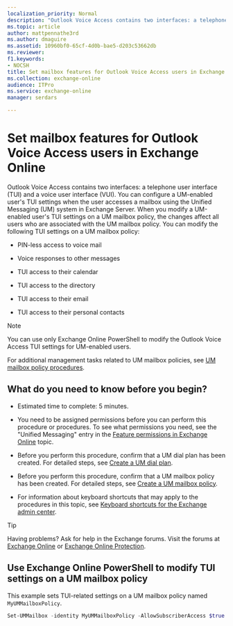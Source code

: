 ```yaml
---
localization_priority: Normal
description: "Outlook Voice Access contains two interfaces: a telephone user interface (TUI) and a voice user interface (VUI). You can configure a UM-enabled user's TUI settings when the user accesses a mailbox using the Unified Messaging (UM) system in Exchange Server. When you modify a UM-enabled user's TUI settings on a UM mailbox policy, the changes affect all users who are associated with the UM mailbox policy. You can modify the following TUI settings on a UM mailbox policy:"
ms.topic: article
author: mattpennathe3rd
ms.author: dmaguire
ms.assetid: 10960bf0-65cf-4d0b-bae5-d203c53662db
ms.reviewer: 
f1.keywords:
- NOCSH
title: Set mailbox features for Outlook Voice Access users in Exchange Online
ms.collection: exchange-online
audience: ITPro
ms.service: exchange-online
manager: serdars

---
```


# Set mailbox features for Outlook Voice Access users in Exchange Online

Outlook Voice Access contains two interfaces: a telephone user interface (TUI) and a voice user interface (VUI). You can configure a UM-enabled user's TUI settings when the user accesses a mailbox using the Unified Messaging (UM) system in Exchange Server. When you modify a UM-enabled user's TUI settings on a UM mailbox policy, the changes affect all users who are associated with the UM mailbox policy. You can modify the following TUI settings on a UM mailbox policy:

- PIN-less access to voice mail

- Voice responses to other messages

- TUI access to their calendar

- TUI access to the directory

- TUI access to their email

- TUI access to their personal contacts

> [!NOTE]
> You can use only Exchange Online PowerShell to modify the Outlook Voice Access TUI settings for UM-enabled users.

For additional management tasks related to UM mailbox policies, see [UM mailbox policy procedures](../../voice-mail-unified-messaging/set-up-voice-mail/um-mailbox-policy-procedures.md).

## What do you need to know before you begin?

- Estimated time to complete: 5 minutes.

- You need to be assigned permissions before you can perform this procedure or procedures. To see what permissions you need, see the "Unified Messaging" entry in the [Feature permissions in Exchange Online](../../permissions-exo/feature-permissions.md) topic.

- Before you perform this procedure, confirm that a UM dial plan has been created. For detailed steps, see [Create a UM dial plan](../../voice-mail-unified-messaging/connect-voice-mail-system/create-um-dial-plan.md).

- Before you perform this procedure, confirm that a UM mailbox policy has been created. For detailed steps, see [Create a UM mailbox policy](../../voice-mail-unified-messaging/set-up-voice-mail/create-um-mailbox-policy.md).

- For information about keyboard shortcuts that may apply to the procedures in this topic, see [Keyboard shortcuts for the Exchange admin center](../../accessibility/keyboard-shortcuts-in-admin-center.md).

> [!TIP]
> Having problems? Ask for help in the Exchange forums. Visit the forums at [Exchange Online](https://go.microsoft.com/fwlink/p/?linkId=267542) or [Exchange Online Protection](https://go.microsoft.com/fwlink/p/?linkId=285351).

## Use Exchange Online PowerShell to modify TUI settings on a UM mailbox policy

This example sets TUI-related settings on a UM mailbox policy named `MyUMMailboxPolicy`.

```PowerShell
Set-UMMailbox -identity MyUMMailboxPolicy -AllowSubscriberAccess $true -AllowTUIAccessToCalendar $false -AllowTUIAccessToDirectory $false -AllowTUIAccessToEmail -$true -AllowTUIAccessToPersonalContacts $true
```
